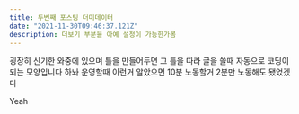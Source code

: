 ```yaml
---
title: 두번째 포스팅 더미데이터
date: "2021-11-30T09:46:37.121Z"
description: 더보기 부분을 아예 설정이 가능한가봄
---
```


굉장히 신기한 와중에 있으며 틀을 만들어두면 그 틀을 따라 글을 쓸때 자동으로 코딩이 되는 모양입니다 하놔 운영할때 이런거 알았으면 10분 노동할거 2분만 노동해도 됐었겠다

Yeah
